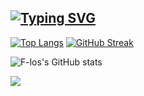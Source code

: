 ## [![Typing SVG](https://readme-typing-svg.demolab.com?font=Fira+Code&pause=1000&color=000000&width=435&lines=Hello+my+name+is+Tim+(Taewhei+Kim))](https://git.io/typing-svg)


[![Top Langs](https://github-readme-stats.vercel.app/api/top-langs/?username=F-los&theme=dark&layout=compact&langs_count=8&hide=shaderLab,hlsl)](https://github.com/anuraghazra/github-readme-stats)
[![GitHub Streak](https://streak-stats.demolab.com?user=F-los&theme=dark&date_format=j%20M%5B%20Y%5D)](https://git.io/streak-stats)

![F-los's GitHub stats](https://github-readme-stats.vercel.app/api?username=F-los&hide=contribs,prs&show_icons=true&theme=graywhite)

<a href="https://github.com/devxb/gitanimals">
  <img src="https://render.gitanimals.org/farms/F-los"/>
</a>
